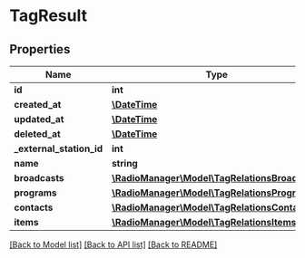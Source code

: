 # TagResult

## Properties
Name | Type | Description | Notes
------------ | ------------- | ------------- | -------------
**id** | **int** |  | 
**created_at** | [**\DateTime**](\DateTime.md) |  | [optional] 
**updated_at** | [**\DateTime**](\DateTime.md) |  | [optional] 
**deleted_at** | [**\DateTime**](\DateTime.md) |  | [optional] 
**_external_station_id** | **int** |  | [optional] 
**name** | **string** |  | 
**broadcasts** | [**\RadioManager\Model\TagRelationsBroadcasts**](TagRelationsBroadcasts.md) |  | [optional] 
**programs** | [**\RadioManager\Model\TagRelationsPrograms**](TagRelationsPrograms.md) |  | [optional] 
**contacts** | [**\RadioManager\Model\TagRelationsContacts**](TagRelationsContacts.md) |  | [optional] 
**items** | [**\RadioManager\Model\TagRelationsItems**](TagRelationsItems.md) |  | [optional] 

[[Back to Model list]](../README.md#documentation-for-models) [[Back to API list]](../README.md#documentation-for-api-endpoints) [[Back to README]](../README.md)


